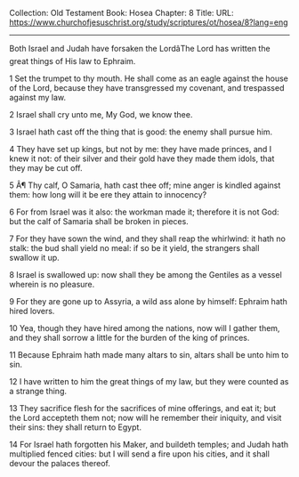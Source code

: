 Collection: Old Testament
Book: Hosea
Chapter: 8
Title: 
URL: https://www.churchofjesuschrist.org/study/scriptures/ot/hosea/8?lang=eng

---

Both Israel and Judah have forsaken the LordâThe Lord has written the great things of His law to Ephraim.

1 Set the trumpet to thy mouth. He shall come as an eagle against the house of the Lord, because they have transgressed my covenant, and trespassed against my law.

2 Israel shall cry unto me, My God, we know thee.

3 Israel hath cast off the thing that is good: the enemy shall pursue him.

4 They have set up kings, but not by me: they have made princes, and I knew it not: of their silver and their gold have they made them idols, that they may be cut off.

5 Â¶ Thy calf, O Samaria, hath cast thee off; mine anger is kindled against them: how long will it be ere they attain to innocency?

6 For from Israel was it also: the workman made it; therefore it is not God: but the calf of Samaria shall be broken in pieces.

7 For they have sown the wind, and they shall reap the whirlwind: it hath no stalk: the bud shall yield no meal: if so be it yield, the strangers shall swallow it up.

8 Israel is swallowed up: now shall they be among the Gentiles as a vessel wherein is no pleasure.

9 For they are gone up to Assyria, a wild ass alone by himself: Ephraim hath hired lovers.

10 Yea, though they have hired among the nations, now will I gather them, and they shall sorrow a little for the burden of the king of princes.

11 Because Ephraim hath made many altars to sin, altars shall be unto him to sin.

12 I have written to him the great things of my law, but they were counted as a strange thing.

13 They sacrifice flesh for the sacrifices of mine offerings, and eat it; but the Lord accepteth them not; now will he remember their iniquity, and visit their sins: they shall return to Egypt.

14 For Israel hath forgotten his Maker, and buildeth temples; and Judah hath multiplied fenced cities: but I will send a fire upon his cities, and it shall devour the palaces thereof.
